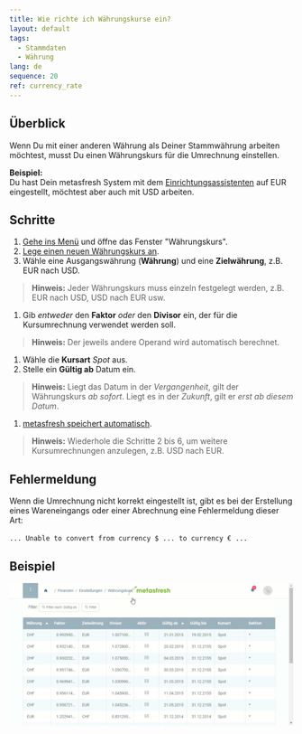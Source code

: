 ```yaml
---
title: Wie richte ich Währungskurse ein?
layout: default
tags:
  - Stammdaten
  - Währung
lang: de
sequence: 20
ref: currency_rate
---
```


## Überblick
Wenn Du mit einer anderen Währung als Deiner Stammwährung arbeiten möchtest, musst Du einen Währungskurs für die Umrechnung einstellen.

**Beispiel:**<br>
Du hast Dein metasfresh System mit dem [Einrichtungsassistenten](Ersteinrichtungsassistent) auf EUR eingestellt, möchtest aber auch mit USD arbeiten.

## Schritte
1. [Gehe ins Menü](Menu) und öffne das Fenster "Währungskurs".
1. [Lege einen neuen Währungskurs an](Neuer_Datensatz_Fenster_Webui).
1. Wähle eine Ausgangswährung (**Währung**) und eine **Zielwährung**, z.B. EUR nach USD.
 >**Hinweis:** Jeder Währungskurs muss einzeln festgelegt werden, z.B. EUR nach USD, USD nach EUR usw.

1. Gib *entweder* den **Faktor** *oder* den **Divisor** ein, der für die Kursumrechnung verwendet werden soll.
 >**Hinweis:** Der jeweils andere Operand wird automatisch berechnet.

1. Wähle die **Kursart** *Spot* aus.
1. Stelle ein **Gültig ab** Datum ein.
 >**Hinweis:** Liegt das Datum in der *Vergangenheit*, gilt der Währungskurs *ab sofort*. Liegt es in der *Zukunft*, gilt er *erst ab diesem Datum*.

1. [metasfresh speichert automatisch](Speicheranzeige).
 >**Hinweis:** Wiederhole die Schritte 2 bis 6, um weitere Kursumrechnungen anzulegen, z.B. USD nach EUR.

## Fehlermeldung
Wenn die Umrechnung nicht korrekt eingestellt ist, gibt es bei der Erstellung eines Wareneingangs oder einer Abrechnung eine Fehlermeldung dieser Art:

`... Unable to convert from currency $ ... to currency € ...`

## Beispiel
![](assets/Waehrungskurs_walkthrough.gif)
